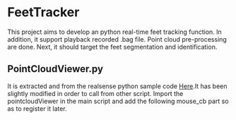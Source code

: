 # FeetTracker
This project aims to develop an python real-time feet tracking function. In addition, it support playback recorded .bag file.
Point cloud pre-processing are done. Next, it should target the feet segmentation and identification.



## PointCloudViewer.py
It is extracted and from the realsense python sample code [Here](https://github.com/IntelRealSense/librealsense/blob/master/wrappers/python/examples/opencv_pointcloud_viewer.py).It has been slightly modified in order to call from other script. Import the pointcloudViewer in the main script and add the following mouse_cb part so as to register it later.

